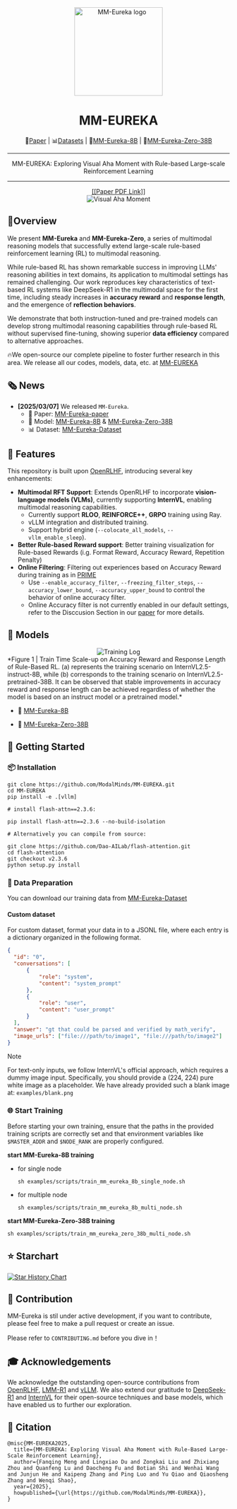 <div align="center">
    <img alt="MM-Eureka logo" src="./docs/logo.png" style="height: 200px;" />
</div>


<div align="center">

# MM-EUREKA

</div>

<div align="center">
<p align="center">
  📖<a href="https://github.com/ModalMinds/MM-EUREKA/blob/main/MM_Eureka_paper.pdf">Paper</a> |
  📊<a href="https://huggingface.co/datasets/FanqingM/MM-Eureka-Dataset">Datasets</a> |
  🤗<a href="https://huggingface.co/FanqingM/MM-Eureka-8B">MM-Eureka-8B</a> |
  🤗<a href="https://huggingface.co/FanqingM/MM-Eureka-Zero-38B">MM-Eureka-Zero-38B</a>
</p>
</div>

<hr>
<div align="center">
<p style="text-align: center;">MM-EUREKA: Exploring Visual Aha Moment with Rule-based Large-scale Reinforcement Learning<p>
</div>
<hr>
<div align="center">
<a href="https://github.com/ModalMinds/MM-EUREKA/blob/main/MM_Eureka_paper.pdf">[[Paper PDF Link]]</a>
</div>

<div align="center">
    <img alt="Visual Aha Moment" src="./docs/visual_aha_moment.png"/>
</div>


## 🎯Overview

We present **MM-Eureka** and **MM-Eureka-Zero**, a series of multimodal reasoning models that successfully extend large-scale rule-based reinforcement learning (RL) to multimodal reasoning. 

While rule-based RL has shown remarkable success in improving LLMs' reasoning abilities in text domains, its application to multimodal settings has remained challenging. Our work reproduces key characteristics of text-based RL systems like DeepSeek-R1 in the multimodal space for the first time, including steady increases in **accuracy reward** and **response length**, and the emergence of **reflection behaviors**. 

We demonstrate that both instruction-tuned and pre-trained models can develop strong multimodal reasoning capabilities through rule-based RL without supervised fine-tuning, showing superior **data efficiency** compared to alternative approaches. 

🔥We open-source our complete pipeline to foster further research in this area. We release all our codes, models, data, etc. at [MM-EUREKA](https://github.com/ModalMinds/MM-EUREKA)

## 🗞️ News

- **[2025/03/07]** We released `MM-Eureka`.
  - 📖 Paper: [MM-Eureka-paper](https://github.com/ModalMinds/MM-EUREKA/blob/main/MM_Eureka_paper.pdf) 
  - 🤗 Model: [MM-Eureka-8B](https://huggingface.co/FanqingM/MM-Eureka-8B) & [MM-Eureka-Zero-38B](https://huggingface.co/FanqingM/MM-Eureka-Zero-38B)
  - 📊 Dataset: [MM-Eureka-Dataset](https://huggingface.co/datasets/FanqingM/MM-Eureka-Dataset)



## 🚀 Features

This repository is built upon [OpenRLHF](https://github.com/OpenRLHF/OpenRLHF), introducing several key enhancements:

- **Multimodal RFT Support**: Extends OpenRLHF to incorporate **vision-language models (VLMs)**, currently supporting **InternVL**, enabling multimodal reasoning capabilities.
  - Currently support **RLOO**, **REINFORCE++**, **GRPO** training using Ray.
  - vLLM integration and distributed training.
  - Support hybrid engine (`--colocate_all_models`, `--vllm_enable_sleep`).
- **Better Rule-based Reward support**: Better training visualization for Rule-based Rewards (i.g. Format Reward, Accuracy Reward, Repetition Penalty)
- **Online Filtering**: Filtering out experiences based on Accuracy Reward during training as in [PRIME](https://github.com/PRIME-RL/PRIME)
  - Use `--enable_accuracy_filter`, `--freezing_filter_steps`, `--accuracy_lower_bound`, `--accuracy_upper_bound` to control the behavior of online accuracy filter.
  - Online Accuracy filter is not currently enabled in our default settings, refer to the Disccusion Section in our [paper](https://github.com/ModalMinds/MM-EUREKA/blob/main/MM_Eureka_paper.pdf) for more details.


## 🤖 Models

<div align="center">
    <img alt="Training Log" src="./docs/training_log.png"/>
</div>
*Figure 1 | Train Time Scale-up on Accuracy Reward and Response Length of Rule-Based RL. (a) represents the training scenario on InternVL2.5-instruct-8B, while (b) corresponds to the training scenario on InternVL2.5-pretrained-38B. It can be observed that stable improvements in accuracy reward and response length can be achieved regardless of whether the model is based on an instruct model or a pretrained model.*

- 🤗 [MM-Eureka-8B](https://huggingface.co/FanqingM/MM-Eureka-8B)
  
- 🤗 [MM-Eureka-Zero-38B](https://huggingface.co/FanqingM/MM-Eureka-Zero-38B)


## 🏁 Getting Started

### 📦 Installation

```shell
git clone https://github.com/ModalMinds/MM-EUREKA.git
cd MM-EUREKA
pip install -e .[vllm]

# install flash-attn==2.3.6:

pip install flash-attn==2.3.6 --no-build-isolation

# Alternatively you can compile from source:

git clone https://github.com/Dao-AILab/flash-attention.git
cd flash-attention
git checkout v2.3.6
python setup.py install
```

### 📂 Data Preparation

You can download our training data from [MM-Eureka-Dataset](https://huggingface.co/datasets/FanqingM/MM-Eureka-Dataset)

#### Custom dataset

For custom dataset, format your data in to a JSONL file,  where each entry is a dictionary organized in the following format. 

```json
{
  "id": "0",
  "conversations": [
      {
          "role": "system",
          "content": "system_prompt"
      },
      {
          "role": "user",
          "content": "user_prompt"
      }
  ],
  "answer": "gt that could be parsed and verified by math_verify",
  "image_urls": ["file:///path/to/image1", "file:///path/to/image2"]
}
```

> [!NOTE]
> For text-only inputs, we follow InternVL's official approach, which requires a dummy image input. 
> Specifically, you should provide a (224, 224) pure white image as a placeholder.
> We have already provided such a blank image at: `examples/blank.png`

### 🌐 Start Training

Before starting your own training, ensure that the paths in the provided training scripts are correctly set and that environment variables like `$MASTER_ADDR` and `$NODE_RANK` are properly configured.

**start MM-Eureka-8B training**

- for single node

  ```shell
  sh examples/scripts/train_mm_eureka_8b_single_node.sh
  ```

- for multiple node

  ```shell
  sh examples/scripts/train_mm_eureka_8b_multi_node.sh
  ```

**start MM-Eureka-Zero-38B training**

```shell
sh examples/scripts/train_mm_eureka_zero_38b_multi_node.sh
```



## ⭐ Starchart

[![Star History Chart](https://api.star-history.com/svg?repos=ModalMinds/MM-EUREKA&type=Date)](https://star-history.com/#ModalMinds/MM-EUREKA&Date)

## 🤝 Contribution

MM-Eureka is stil under active development, if you want to contribute, please feel free to make a pull request or create an issue.

Please refer to `CONTRIBUTING.md` before you dive in！

## 🎓 Acknowledgements

We acknowledge the outstanding open-source contributions from [OpenRLHF](https://github.com/OpenRLHF/OpenRLHF), [LMM-R1](https://github.com/TideDra/lmm-r1) and [vLLM](https://github.com/vllm-project/vllm). We also extend our gratitude to [DeepSeek-R1](https://github.com/deepseek-ai/DeepSeek-R1) and [InternVL](https://github.com/OpenGVLab/InternVL) for their open-source techniques and base models, which have enabled us to further our exploration.

## 📜 Citation
```
@misc{MM-EUREKA2025,
  title={MM-EUREKA: Exploring Visual Aha Moment with Rule-Based Large-Scale Reinforcement Learning},
  author={Fanqing Meng and Lingxiao Du and Zongkai Liu and Zhixiang Zhou and Quanfeng Lu and Daocheng Fu and Botian Shi and Wenhai Wang and Junjun He and Kaipeng Zhang and Ping Luo and Yu Qiao and Qiaosheng Zhang and Wenqi Shao},
  year={2025},
  howpublished={\url{https://github.com/ModalMinds/MM-EUREKA}},
}
```
